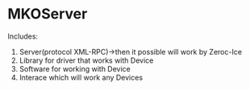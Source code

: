 # MKOServer
Includes: 
1. Server(protocol XML-RPC)->then it possible will work by Zeroc-Ice 
2. Library for driver that works with Device 
3. Software for working with Device 
4. Interace which will work any Devices
